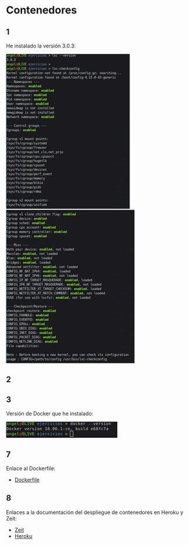 # Contenedores

## 1

He instalado la versión 3.0.3:

![lxc1](img/lxc1.png)
![lxc2](img/lxc2.png)



## 2



## 3

Versión de Docker que he instalado:

![docker](img/docker.png)




## 7
Enlace al Dockerfile:

- [Dockerfile](https://github.com/harvestcore/IPContainer/blob/master/Dockerfile)



## 8

Enlaces a la documentación del despliegue de contenedores en Heroku y Zeit:

- [Zeit](https://github.com/harvestcore/IPContainer/blob/master/docs/zeit.md)
- [Heroku](https://github.com/harvestcore/IPContainer/blob/master/docs/heroku.md)